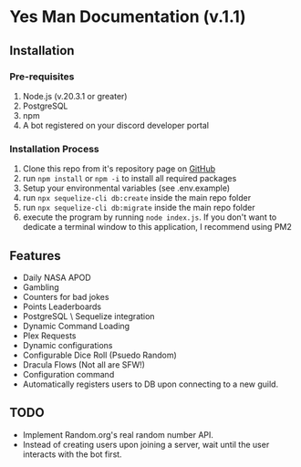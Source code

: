 # Yes Man Documentation (v.1.1)

## Installation

### Pre-requisites

1. Node.js (v.20.3.1 or greater)
2. PostgreSQL
3. npm
4. A bot registered on your discord developer portal

### Installation Process

1. Clone this repo from it's repository page on [GitHub](https://www.github.com/afaughn/Yes_man)
2. run `npm install` or `npm -i` to install all required packages
3. Setup your environmental variables (see .env.example)
4. run `npx sequelize-cli db:create` inside the main repo folder
5. run `npx sequelize-cli db:migrate` inside the main repo folder
9. execute the program by running `node index.js`. If you don't want to dedicate a terminal window to this application, I recommend using PM2


## Features
 - Daily NASA APOD
 - Gambling
 - Counters for bad jokes
 - Points Leaderboards
 - PostgreSQL \ Sequelize integration
 - Dynamic Command Loading
 - Plex Requests
 - Dynamic configurations
 - Configurable Dice Roll (Psuedo Random)
 - Dracula Flows (Not all are SFW!)
 - Configuration command
 - Automatically registers users to DB upon connecting to a new guild.
 

## TODO
- Implement Random.org's real random number API.
- Instead of creating users upon joining a server, wait until the user interacts with the bot first.